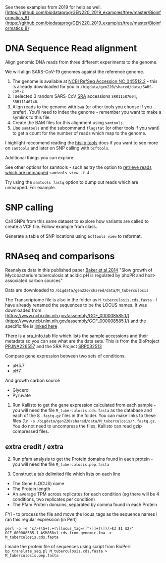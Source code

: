 
See these examples from 2019 for help as well.
[https://github.com/biodataprog/GEN220_2019_examples/tree/master/Bioinformatics_8](https://github.com/biodataprog/GEN220_2019_examples/tree/master/Bioinformatics_8)

# DNA Sequence Read alignment

Align genomic DNA reads from three different experiments to the genome.

We will align SARS-CoV-19 genomes against the reference genome.

1. The genome is available at [NCBI RefSeq Accession NC_045512.2](https://www.ncbi.nlm.nih.gov/nuccore/NC_045512.2?report=fasta) - this is already downloaded for you in `/bigdata/gen220/shared/data/SARS-CoV-2`
  2. I selected 3 random SARS-CoV [SRA](http://ncbi.nlm.nih.gov/sra) accessions `SRR11587604`, `SRR11140748`.
2. Align reads to the genome with `bwa` (or other tools you choose if you prefer). You'll need to index the genome - remember you want to make a symlink to this file.
3. Create the BAM files for this alignment using `samtools`.
4. Use `samtools` and the subcommand `flagstat` (or other tools if you want) to get a count for the number of reads which map to the genome.

I highlight reccomend reading the [htslib tools](https://www.htslib.org/) docs if you want to see more on `samtools` and later on SNP calling with `bcftools`.

Additional things you can explore:

See other options for samtools - such as try the option to [retrieve reads which are unmapped](https://www.biostars.org/p/56246/)
`samtools view -f 4`

Try using the `samtools fastq` option to dump out reads which are unmapped. For example.

# SNP calling

Call SNPs from this same dataset to explore how variants are called to create a VCF file. Follow example from class.

Generate a table of SNP locations using `bcftools view` to reformat.

# RNAseq and comparisons

Reanalyze data in this published paper [Baker et al 2014](https://onlinelibrary.wiley.com/doi/full/10.1111/mmi.12688)
"Slow growth of Mycobacterium tuberculosis at acidic pH is regulated by phoPR and host‐associated carbon sources"

Data are downloaded to `/bigdata/gen220/shared/data/M_tuberculosis`

The Transcriptome file is also in the folder as `M_tuberculosis.cds.fasta` - I have already renamed the sequences to be the LOCUS names. It was downloaded from [https://www.ncbi.nlm.nih.gov/assembly/GCF_000008585.1/](https://www.ncbi.nlm.nih.gov/assembly/GCF_000008585.1/) and the specific file is [linked here](ftp://ftp.ncbi.nlm.nih.gov/genomes/all/GCF/000/008/585/GCF_000008585.1_ASM858v1/GCF_000008585.1_ASM858v1_cds_from_genomic.fna.gz)

There is a sra_info.tab file which lists the sample accessions and their metadata so you can see what are the data sets. This is from the BioProject [PRJNA226557](https://www.ncbi.nlm.nih.gov/bioproject/?term=PRJNA226557) and the SRA Project [SRP032513](https://www.ncbi.nlm.nih.gov/Traces/study/?acc=SRP032513&o=acc_s%3Aa)

Compare gene expression between two sets of conditions.
 - pH5.7
 - pH7

 And growth carbon source
 - Glycerol
 - Pyruvate

1. Run Kallisto to get the gene expression calculated from each sample - you will need the file `M_tuberculosis.cds.fasta` as the database and each of the 8 `.fastq.gz` files in the folder. You can make links to these files (`ln -s /bigdata/gen220/shared/data/M_tuberculosis/*.fastq.gz`. You do not need to uncompress the files, Kallisto can read gzip compressed files.



## extra credit / extra

2. Run pfam analysis to get the Protein domains found in each protein - you will need the file `M_tuberculosis.pep.fasta`

3. Construct a tab delimited file which lists on each line
 - The Gene (LOCUS) name
 - The Protein length
 - An average TPM across replicates for each condition (eg there will be 4 conditions, two replicates per condition)
 - The Pfam Protein domains, separated by comma found in each Protein

FYI - to process the file and move the locus_tags as the sequence names I ran this regular expression (in Perl)
```
perl -p -e 's/>(\S+).+(\[locus_tag=([^\]]+)\])/>$3 $1 $2/' GCF_000008585.1_ASM858v1_cds_from_genomic.fna  > M_tuberculosis.cds.fasta
```

I made the protein file of sequences using script from BioPerl.
```bp_translate_seq.pl M_tuberculosis.cds.fasta > M_tuberculosis.pep.fasta```

